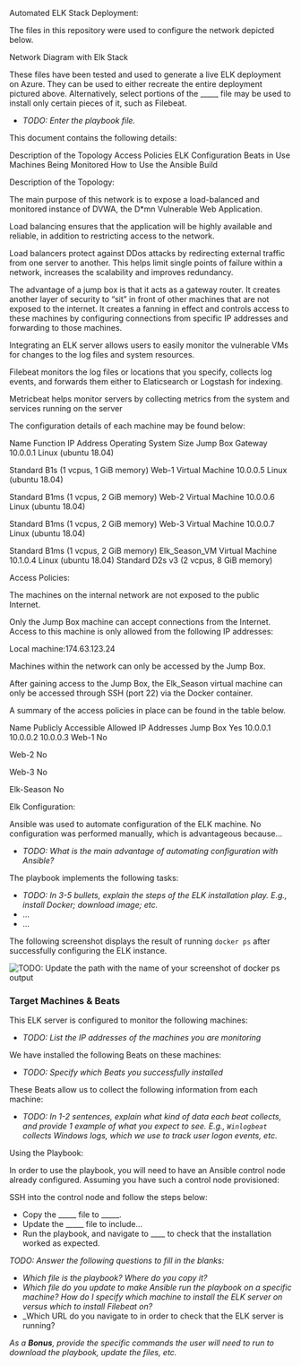 Automated ELK Stack Deployment:

The files in this repository were used to configure the network depicted below.

Network Diagram with Elk Stack

These files have been tested and used to generate a live ELK deployment on Azure. They can be used to either recreate the entire deployment pictured above. Alternatively, select portions of the _____ file may be used to install only certain pieces of it, such as Filebeat.

  - _TODO: Enter the playbook file._

This document contains the following details:

Description of the Topology
Access Policies
ELK Configuration
Beats in Use
Machines Being Monitored
How to Use the Ansible Build


Description of the Topology:

The main purpose of this network is to expose a load-balanced and monitored instance of DVWA, the D*mn Vulnerable Web Application.

Load balancing ensures that the application will be highly available and reliable, in addition to restricting access to the network.

Load balancers protect against DDos attacks by redirecting external traffic from one server to another. This helps limit single points of failure within a network, increases the scalability and improves redundancy. 
 
The advantage of a jump box is that it acts as a gateway router. It creates another layer of security to “sit” in front of other machines that are not exposed to the internet. It creates a fanning in effect and controls access to these machines by configuring connections from specific IP addresses and forwarding to those machines.  

Integrating an ELK server allows users to easily monitor the vulnerable VMs for changes to the log files and system resources.

Filebeat monitors the log files or locations that you specify, collects log events, and forwards them either to Elaticsearch or Logstash for indexing. 

Metricbeat helps monitor servers by collecting metrics from the system and services running on the server

The configuration details of each machine may be found below:

Name
Function
IP Address
Operating System
Size
Jump Box
Gateway 
10.0.0.1
Linux (ubuntu 18.04)


Standard B1s (1 vcpus, 1 GiB memory)
Web-1
Virtual Machine
10.0.0.5
Linux (ubuntu 18.04)


Standard B1ms (1 vcpus, 2 GiB memory)
Web-2
Virtual Machine
10.0.0.6
Linux (ubuntu 18.04)


Standard B1ms (1 vcpus, 2 GiB memory)
Web-3
Virtual Machine
10.0.0.7
Linux (ubuntu 18.04)


Standard B1ms (1 vcpus, 2 GiB memory)
Elk_Season_VM
Virtual Machine
10.1.0.4
Linux (ubuntu 18.04)
Standard D2s v3 (2 vcpus, 8 GiB memory)



Access Policies:

The machines on the internal network are not exposed to the public Internet. 

Only the Jump Box machine can accept connections from the Internet. Access to this machine is only allowed from the following IP addresses:

Local machine:174.63.123.24

Machines within the network can only be accessed by the Jump Box.

After gaining access to the Jump Box, the Elk_Season virtual machine can only be accessed through SSH (port 22) via the Docker container.

A summary of the access policies in place can be found in the table below.


Name
Publicly Accessible
Allowed IP Addresses
Jump Box
Yes
10.0.0.1 10.0.0.2 10.0.0.3
Web-1
No


Web-2
No


Web-3
No


Elk-Season
No





Elk Configuration:

Ansible was used to automate configuration of the ELK machine. No configuration was performed manually, which is advantageous because...
- _TODO: What is the main advantage of automating configuration with Ansible?_

The playbook implements the following tasks:
- _TODO: In 3-5 bullets, explain the steps of the ELK installation play. E.g., install Docker; download image; etc._
- ...
- ...

The following screenshot displays the result of running `docker ps` after successfully configuring the ELK instance.

![TODO: Update the path with the name of your screenshot of docker ps output](Images/docker_ps_output.png)

### Target Machines & Beats
This ELK server is configured to monitor the following machines:
- _TODO: List the IP addresses of the machines you are monitoring_

We have installed the following Beats on these machines:
- _TODO: Specify which Beats you successfully installed_

These Beats allow us to collect the following information from each machine:
- _TODO: In 1-2 sentences, explain what kind of data each beat collects, and provide 1 example of what you expect to see. E.g., `Winlogbeat` collects Windows logs, which we use to track user logon events, etc._

Using the Playbook:

In order to use the playbook, you will need to have an Ansible control node already configured. Assuming you have such a control node provisioned: 

SSH into the control node and follow the steps below:
- Copy the _____ file to _____.
- Update the _____ file to include...
- Run the playbook, and navigate to ____ to check that the installation worked as expected.

_TODO: Answer the following questions to fill in the blanks:_
- _Which file is the playbook? Where do you copy it?_
- _Which file do you update to make Ansible run the playbook on a specific machine? How do I specify which machine to install the ELK server on versus which to install Filebeat on?_
- _Which URL do you navigate to in order to check that the ELK server is running?

_As a **Bonus**, provide the specific commands the user will need to run to download the playbook, update the files, etc._


